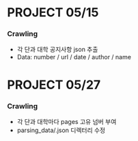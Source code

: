 # PROJECT 05/15
### Crawling
- 각 단과 대학 공지사항 json 추출
- Data: number / url / date / author / name 

# PROJECT 05/27
### Crawling
- 각 단과 대학마다 pages 고유 넘버 부여
- parsing_data/.json 디렉터리 수정
